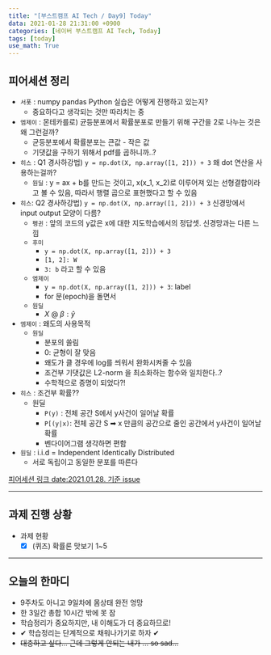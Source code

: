 ```yaml
---
title: "[부스트캠프 AI Tech / Day9] Today"
data: 2021-01-28 21:31:00 +0900
categories: [네이버 부스트캠프 AI Tech, Today]
tags: [today]
use_math: True
---
```



## **피어세션 정리**

- `서폿` : numpy pandas Python 실습은 어떻게 진행하고 있는지?
  - 중요하다고 생각되는 것만 따라치는 중
- `엠제이` : 몬테카를로) 균등분포에서 확률분포로 만들기 위해 구간을 2로 나누는 것은 왜 그런걸까?
  - 균등분포에서 확률분포는 큰값 - 작은 값
  - 기댓값을 구하기 위해서 pdf를 곱하니까..?
- `히스` : Q1 경사하강법) `y = np.dot(X, np.array([1, 2])) + 3`  왜 dot 연산을 사용하는걸까?
  - `원딜` : y = ax + b를 만드는 것이고, x(x_1, x_2)로 이루어져 있는 선형결합이라고 볼 수 있음, 따라서 행렬 곱으로 표현했다고 할 수 있음
- `히스`: Q2 경사하강법) `y = np.dot(X, np.array([1, 2])) + 3` 신경망에서 input output 모양이 다름?
  - `펭귄` : 앞의 코드의 y값은 x에 대한 지도학습에서의 정답셋. 신경망과는 다른 느낌
  - `후미`
    - `y = np.dot(X, np.array([1, 2])) + 3`
    - `[1, 2]: W`
    - `3: b` 라고 할 수 있음
  - `엠제이`
    - `y = np.dot(X, np.array([1, 2])) + 3`: label
    - for 문(epoch)을 돌면서 
  - `원딜`
    - $X$ @ $\beta : \hat{y}$
- `엠제이` : 왜도의 사용목적
  - `원딜`
    - 분포의 쏠림 
    - 0: 균형이 잘 맞음
    - 왜도가 클 경우에 log를 씌워서 완화시켜줄 수 있음
    - 조건부 기댓값은 L2-norm 을 최소화하는 함수와 일치한다..?
    - 수학적으로 증명이 되었다?!
- `히스` : 조건부 확률??
  - 원딜
    - `P(y)` : 전체 공간 S에서 y사건이 일어날 확률
    - `P[(y|x)`: 전체 공간 S ➡ x 만큼의 공간으로 줄인 공간에서 y사건이 일어날 확률
    - 벤다이어그램 생각하면 편함
- `원딜` : i.i.d = Independent Identically Distributed
  - 서로 독립이고 동일한 분포를 따른다

[피어세션 링크 date:2021.01.28. 기준 issue](https://github.com/boostcamp-ai-tech-4/peer-session/issues)

---

## **과제 진행 상황**

- 과제 현황
  - [X] (퀴즈) 확률론 맛보기 1~5

---

## **오늘의 한마디**

- 9주차도 아니고 9일차에 몸상태 완전 엉망
- 한 3일간 총합 10시간 밖에 못 잠
- 학습정리가 중요하지만, 내 이해도가 더 중요하므로!
- ✔ 학습정리는 단계적으로 채워나가기로 하자 ✔
- ~~대충하고 싶다... 근데 그렇게 안되는 내가 ... so sad...~~